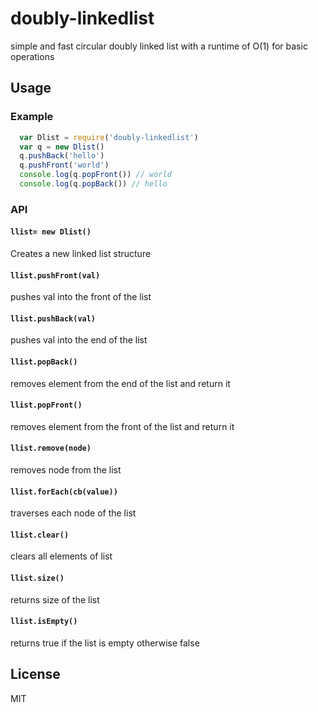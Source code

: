 # doubly-linkedlist

simple and fast circular doubly linked list with a runtime of O(1) for basic operations 

## Usage

### Example

```js
  var Dlist = require('doubly-linkedlist')
  var q = new Dlist()
  q.pushBack('hello')
  q.pushFront('world')
  console.log(q.popFront()) // world
  console.log(q.popBack()) // hello
```

### API

#### `llist= new Dlist()`
Creates a new linked list structure 

#### `llist.pushFront(val)`
pushes val into the front of the list 

#### `llist.pushBack(val)`
pushes val into the end of the list 

#### `llist.popBack()`
removes element from the end of the list and return it

#### `llist.popFront()`
removes element from the front of the list and return it 

#### `llist.remove(node)`
removes node from the list

#### `llist.forEach(cb(value))`
traverses each node of the list

#### `llist.clear()`
clears all elements of list

#### `llist.size()`
returns size of the list

#### `llist.isEmpty()`
returns true if the list is empty otherwise false

## License

MIT
